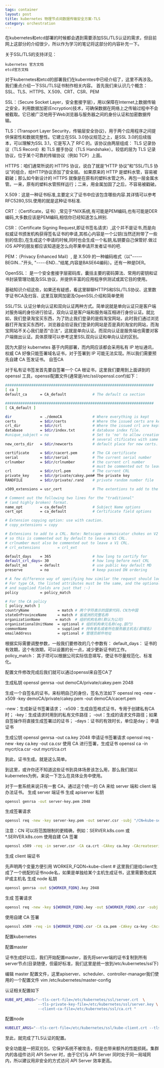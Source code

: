 ```yaml
---
tags: container
layout: post
title: kubernetes 物理节点间数据传输安全方案-TLS
category: orchestration
---
```


 在kubernetes和etcd部署的时候都会遇到需要添加SSL/TLS认证的需求，但目前网上这部分的介绍很少，所以作为学习的笔记将这部分的内容补充一下。
<!--more-->
关于SSL/TLS的支持详见：

    kubernetes 官方文档
    etcd官方文档

对于kubernetes和etcd的部署我们在kuberntes中已经介绍了，这里不再涉及。我们重点介绍一下SSL/TLS证书制作相关内容。 首先我们来认识几个概念：SSL、TLS、HTTPS、X.509、CRT、CSR、PEM

SSL：（Secure Socket Layer，安全套接字层），用以保障在Internet上数据传输之安全，利用数据加密(Encryption)技术，可确保数据在网络上之传输过程中不会被截取。它已被广泛地用于Web浏览器与服务器之间的身份认证和加密数据传输。

TLS：(Transport Layer Security，传输层安全协议)，用于两个应用程序之间提供保密性和数据完整性。它建立在SSL 3.0协议规范之上，是SSL 3.0的后续版本，可以理解为SSL 3.1，它是写入了 RFC 的。该协议由两层组成： TLS 记录协议（TLS Record）和 TLS 握手协议（TLS Handshake）。较低的层为 TLS 记录协议，位于某个可靠的传输协议（例如 TCP）上面。

HTTPS：咱们通常所说的 HTTPS 协议，说白了就是“HTTP 协议”和“SSL/TLS 协议”的组合，给HTTP协议添加了安全层。 如果原来的 HTTP 是塑料水管，容易被戳破；那么如今新设计的 HTTPS 就像是在原有的塑料水管之外，再包一层金属水管。一来，原有的塑料水管照样运行；二来，用金属加固了之后，不容易被戳破。

X.509：这是一种证书标准,主要定义了证书中应该包含哪些内容.其详情可以参考RFC5280,SSL使用的就是这种证书标准.

CRT：（Certificate，证书）,常见于*NIX系统,有可能是PEM编码,也有可能是DER编码,大多数应该是PEM编码,相信你已经知道怎么辨别.

CSR：（Certificate Signing Request,即证书签名请求）,这个并不是证书,而是向权威证书颁发机构获得签名证书的申请,其核心内容是一个公钥(当然还附带了一些别的信息),在生成这个申请的时候,同时也会生成一个私钥,私钥要自己保管好.做过iOS APP的朋友都应该知道是怎么向苹果申请开发者证书的吧.

PEM：（Privacy Enhanced Mail）, 是 X.509 的一种编码格式（以"-----BEGIN..."开头, "-----END..."结尾,内容是BASE64编码）。还有一种是DER。

OpenSSL： 是一个安全套接字层密码库，囊括主要的密码算法、常用的密钥和证书封装管理功能及SSL协议，并提供丰富的应用程序供测试或其它目的使用。

基础知识介绍这些，如果还有疑惑，看这里聊聊HTTPS和SSL/TLS协议、这里数字证书CA及扫盲、这里互联网加密及OpenSSL介绍和简单使用

SSL/TSL 认证分单向认证和双向认证两种方式。简单说就是单向认证只是客户端对服务端的身份进行验证，双向认证是客户端和服务端互相进行身份认证。就比如，我们登录淘宝买东西，为了防止我们登录的是假淘宝网站，此时我们通过浏览器打开淘宝买东西时，浏览器会验证我们登录的网站是否是真的淘宝的网站，而淘宝网站不关心我们是否“合法”，这就是单向认证。而双向认证是服务端也需要对客户端做出认证。具体原理可以参考这里SSL双向认证和单向认证的区别。

因为大部分 kubernetes 基于内网部署，而内网应该都会采用私有 IP 地址通讯，权威 CA 好像只能签署域名证书，对于签署到 IP 可能无法实现。所以我们需要预先自建 CA 签发证书。
自签CA

对于私有证书签发首先要自签署一个 CA 根证书，这里我们要用到上面讲到的 openssl 工具，openssl配置文件(通常是/etc/ssl/openssl.conf)如下：
```sh
####################################################################
[ ca ]
default_ca      = CA_default            # The default ca section

####################################################################
[ CA_default ]

dir             = ./demoCA              # Where everything is kept
certs           = $dir/certs            # Where the issued certs are kept
crl_dir         = $dir/crl              # Where the issued crl are kept
database        = $dir/index.txt        # database index file.
#unique_subject = no                    # Set to 'no' to allow creation of
                                        # several ctificates with same subject.
new_certs_dir   = $dir/newcerts         # default place for new certs.

certificate     = $dir/cacert.pem       # The CA certificate
serial          = $dir/serial           # The current serial number
crlnumber       = $dir/crlnumber        # the current crl number
                                        # must be commented out to leave a V1 CRL
crl             = $dir/crl.pem          # The current CRL
private_key     = $dir/private/cakey.pem# The private key
RANDFILE        = $dir/private/.rand    # private random number file

x509_extensions = usr_cert              # The extentions to add to the cert

# Comment out the following two lines for the "traditional"
# (and highly broken) format.
name_opt        = ca_default            # Subject Name options
cert_opt        = ca_default            # Certificate field options

# Extension copying option: use with caution.
# copy_extensions = copy

# Extensions to add to a CRL. Note: Netscape communicator chokes on V2 CRLs
# so this is commented out by default to leave a V1 CRL.
# crlnumber must also be commented out to leave a V1 CRL.
# crl_extensions        = crl_ext

default_days    = 365                   # how long to certify for
default_crl_days= 30                    # how long before next CRL
default_md      = default               # use public key default MD
preserve        = no                    # keep passed DN ordering

# A few difference way of specifying how similar the request should look
# For type CA, the listed attributes must be the same, and the optional
# and supplied fields are just that :-)
policy          = policy_match

# For the CA policy
[ policy_match ]
countryName             = match # 两个字符表示的国家代码，CN为中国
stateOrProvinceName     = match # 省或洲的完整名称
organizationName       = match  # 组织机构名称(默认为公司)
organizationalUnitName  = optional # 组织机构单元名称(eg.部门)
commonName              = supplied # 持有者名或者所在服务器主机名(即域名)
emailAddress            = optional # 管理员邮件地址
```

根据实际需要调整参数，一般我们要修改的几个参数有： default_days： 证书的有效期，这个有效期，可以设置的长一点，减少更新证书的工作。 policy_match： 其子项可以根据公司实际信息填写，使证书尽量规范化、标准化。

配置文件修改完成后我们就可以通过openssl来自签CA了

生成私钥 openssl genrsa -out demoCA/private/cakey.pem 2048

生成一个自签名的证书，来标明自己的身份，签名方法如下 openssl req -new -x509 -key demoCA/private/cakey.pem -out demoCA/cacert.pem

-new：生成新证书签署请求； -x509：生成自签格式证书，专用于创建私有CA时； -key：生成请求时用到的私有文件路径； -out：生成的请求文件路径；如果自签操作将直接生成签署过的证书； -days：证书的有效时长，单位是day；
申请证书

生成公钥 openssl genrsa -out ca.key 2048 申请证书签署请求 openssl req -new -key ca.key -out ca.csr 使用 CA 进行签署，生成证书 openssl ca -in mycrt/ca.csr -out mycrt/ca.crt

到此，证书生成。就是这么简单。

到这里，或许你还不知道这些证书到具体场景该怎么用，那么我们就以kubernetes为例，来说一下怎么在具体业务中使用。

对于一套系统来说只有一套 CA，通过这个统一的 CA 来给 server 端和 client 端办法证书。
生成 server 端证书
生成 apiserver 私钥
```sh
openssl genrsa -out server-key.pem 2048
```
生成签署请求
```sh
openssl req -new -key server-key.pem -out server.csr -subj "/CN=kube-server"
```
注意：CN 可以将范围限制的更精确，例如：SERVER.k8s.com 或 *.SERVER.k8s.com
使用自建 CA 签署
```sh
openssl x509 -req -in server.csr -CA ca.crt -CAkey ca.key -CAcreateserial -out server.crt
```
生成 client 端证书

先声明两个变量方便引用 WORKER_FQDN=kube-client # 这里我们是给client生成了一个统配的证书node名，如果是单独给某个主机生成证书，这里需要改成其IP或主机名
生成 node 私钥
```sh
openssl genrsa -out ${WORKER_FQDN}.key 2048
```
生成 签署请求
```sh
openssl req -new -key ${WORKER_FQDN}.key -out ${WORKER_FQDN}.csr -subj "/CN=${WORKER_FQDN}"
```
使用自建 CA 签署
```sh
openssl x509 -req -in ${WORKER_FQDN}.csr -CA ca.pem -CAkey ca-key -CAcreateserial -out ${WORKER_FQDN}.crt
```
配置kubernetes

配置master

证书生成好以后，我们开始配置master，首先将server端的证书复制到所有server节点(目录随便，但最好标准，我们这里是统一放到/etc/kubernetes/ssl下)

编辑 master 配置文件，这里apiserver、scheduler、controller-manager我们使用的一个配置文件 vim /etc/kubernetes/master-config

认证相关配置如下
```sh
KUBE_API_ARGS="--tls-cert-file=/etc/kubernetes/ssl/server.crt  \
               --tls-private-key-file=/etc/kubernetes/ssl/server.key \
               --client-ca-file=/etc/kubernetes/ssl/ca.crt "
```
配置node
```sh
KUBELET_ARGS="--tls-cert-file=/etc/kubernetes/ssl/kube-client.crt --tls-private-key-file=/etc/kubernetes/ssl/kube-client.key"
```
至此，就完成了TLS认证的配置。

安全功能是一把双刃剑，它保护系统不被攻击，但是也带来额外的性能损耗。集群内的各组件访问 API Server 时，由于它们与 API Server 同时处于同一局域网内，所以建议用非安全的方式访问 API Server 效率更高。